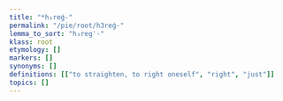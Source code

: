 ```yaml
---
title: "*h₃reǵ-"
permalink: "/pie/root/h3reǵ-"
lemma_to_sort: "h₃reg'-"
klass: root
etymology: []
markers: []
synonyms: []
definitions: [["to straighten, to right oneself", "right", "just"]]
topics: []
---
```

